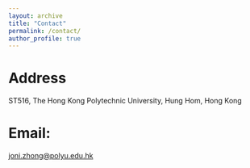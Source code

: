 ```yaml
---
layout: archive
title: "Contact"
permalink: /contact/
author_profile: true
---
```


Address
======
ST516, The Hong Kong Polytechnic University, Hung Hom, Hong Kong

Email: 
======
joni.zhong@polyu.edu.hk

